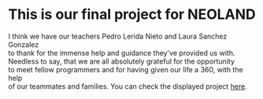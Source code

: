 # This is our final project for NEOLAND
I think we have our teachers Pedro Lerida Nieto and Laura Sanchez Gonzalez <br>
to thank for the immense help and guidance they've provided us with. <br>
Needless to say, that we are all absolutely grateful for the opportunity<br>
to meet fellow programmers and for having given our life a 360, with the help <br>
of our teammates and families. 
You can check the displayed project <a href='https://connect-a-mate.vercel.app/'>here</a>.
